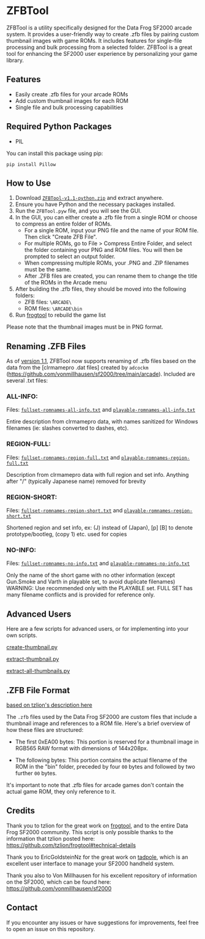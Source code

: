 # ZFBTool

ZFBTool is a utility specifically designed for the Data Frog SF2000 arcade system. It provides a user-friendly way to create .zfb files by pairing custom thumbnail images with game ROMs. It includes features for single-file processing and bulk processing from a selected folder. ZFBTool is a great tool for enhancing the SF2000 user experience by personalizing your game library.

## Features

- Easily create .zfb files for your arcade ROMs
- Add custom thumbnail images for each ROM
- Single file and bulk processing capabilities

## Required Python Packages

- PIL

You can install this package using pip:

```
pip install Pillow
```

## How to Use

1. Download [`ZFBTool-v1.1-python.zip`](https://github.com/Dteyn/ZFBTool/releases/download/v1.1/ZFBTool-v1.1-py.zip) and extract anywhere.
2. Ensure you have Python and the necessary packages installed.
3. Run the `ZFBTool.pyw` file, and you will see the GUI.
4. In the GUI, you can either create a .zfb file from a single ROM or choose to compress an entire folder of ROMs.
    - For a single ROM, input your PNG file and the name of your ROM file. Then click "Create ZFB File".
    - For multiple ROMs, go to File > Compress Entire Folder, and select the folder containing your PNG and ROM files. You will then be prompted to select an output folder.
    - When compressing multiple ROMs, your .PNG and .ZIP filenames must be the same.
    - After .ZFB files are created, you can rename them to change the title of the ROMs in the Arcade menu
5. After building the .zfb files, they should be moved into the following folders:
   - ZFB files: `\ARCADE\`
   - ROM files: `\ARCADE\bin`
6. Run [frogtool](https://github.com/tzlion/frogtool) to rebuild the game list

Please note that the thumbnail images must be in PNG format.


## Renaming .ZFB Files

As of [version 1.1](https://github.com/Dteyn/ZFBTool/releases/tag/v1.1), ZFBTool now supports renaming of .zfb files based on the data from the [clrmamepro .dat files] created by `adcockm` (https://github.com/vonmillhausen/sf2000/tree/main/arcade). Included are several .txt files:

### ALL-INFO:
Files: [`fullset-romnames-all-info.txt`](https://github.com/Dteyn/ZFBTool/blob/master/romnames/fullset-romnames-all-info.txt) and [`playable-romnames-all-info.txt`](https://github.com/Dteyn/ZFBTool/blob/master/romnames/playable-romnames-all-info.txt)

Entire description from clrmamepro data, with names sanitized for Windows filenames (ie: slashes converted to dashes, etc).

### REGION-FULL:
Files: [`fullset-romnames-region-full.txt`](https://github.com/Dteyn/ZFBTool/blob/master/romnames/fullset-romnames-region-full.txt) and [`playable-romnames-region-full.txt`](https://github.com/Dteyn/ZFBTool/blob/master/romnames/playable-romnames-region-full.txt)

Description from clrmamepro data with full region and set info. Anything after "/" (typically Japanese name) removed for brevity

### REGION-SHORT:
Files: [`fullset-romnames-region-short.txt`](https://github.com/Dteyn/ZFBTool/blob/master/romnames/fullset-romnames-region-short.txt) and [`playable-romnames-region-short.txt`](https://github.com/Dteyn/ZFBTool/blob/master/romnames/playable-romnames-region-short.txt)

Shortened region and set info, ex: (J) instead of (Japan), [p] [B] to denote prototype/bootleg, (copy 1) etc. used for copies

### NO-INFO:
Files: [`fullset-romnames-no-info.txt`](https://github.com/Dteyn/ZFBTool/blob/master/romnames/fullset-romnames-no-info.txt) and [`playable-romnames-no-info.txt`](https://github.com/Dteyn/ZFBTool/blob/master/romnames/playable-romnames-no-info.txt)

Only the name of the short game with no other information (except Gun.Smoke and Varth in playable set, to avoid duplicate filenames)
WARNING: Use recommended only with the PLAYABLE set. FULL SET has many filename conflicts and is provided for reference only. 

## Advanced Users

Here are a few scripts for advanced users, or for implementing into your own scripts.

[create-thumbnail.py](https://github.com/Dteyn/ZFBTool/blob/master/src/create-thumbnail.py)

[extract-thumbnail.py](https://github.com/Dteyn/ZFBTool/blob/master/src/extract-thumbnail.py)

[extract-all-thumbnails.py](https://github.com/Dteyn/ZFBTool/blob/master/src/extract-all-thumbnails.py)

## .ZFB File Format

[based on tzlion's description here](https://github.com/tzlion/frogtool#technical-details)

The `.zfb` files used by the Data Frog SF2000 are custom files that include a thumbnail image and references to a ROM file. Here's a brief overview of how these files are structured:

- The first 0xEA00 bytes: This portion is reserved for a thumbnail image in RGB565 RAW format with dimensions of 144x208px.

- The following bytes: This portion contains the actual filename of the ROM in the "bin" folder, preceded by four `00` bytes and followed by two further `00` bytes.

It's important to note that .zfb files for arcade games don't contain the actual game ROM, they only reference to it.

## Credits

Thank you to tzlion for the great work on [frogtool](https://github.com/tzlion/frogtool), and to the entire Data Frog SF2000 community. This script is only possible thanks to the information that tzlion posted here: https://github.com/tzlion/frogtool#technical-details

Thank you to EricGoldsteinNz for the great work on [tadpole](https://github.com/EricGoldsteinNz/tadpole), which is an excellent user interface to manage your SF2000 handheld system.

Thank you also to Von Millhausen for his excellent repository of information on the SF2000, which can be found here: https://github.com/vonmillhausen/sf2000

## Contact

If you encounter any issues or have suggestions for improvements, feel free to open an issue on this repository.
